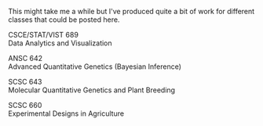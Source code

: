 This might take me a while but I've produced quite a bit of work for different classes that could be posted here. 


CSCE/STAT/VIST 689  
Data Analytics and Visualization  


ANSC 642   
Advanced Quantitative Genetics (Bayesian Inference)

SCSC 643  
Molecular Quantitative Genetics and Plant Breeding


SCSC 660  
Experimental Designs in Agriculture





















